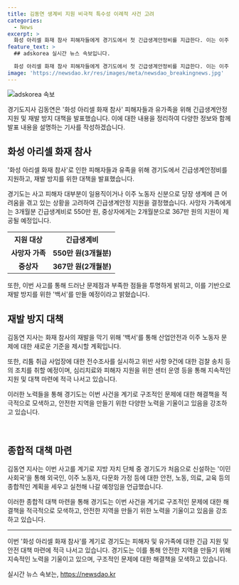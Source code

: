 ```yaml
---
title: 김동연 생계비 지원 비극적 특수성 이례적 사건 고려
categories:
  - News
excerpt: >
  화성 아리셀 화재 참사 피해자들에게 경기도에서 첫 긴급생계안정비를 지급한다. 이는 이주 노동자 등 생계에 어려움을 겪는 피해자들을 돕기 위한 조치이다. 또한, 김동연 경기도지사는 재발방지를 위해 이번 참사의 전 과정을 투명하게 밝히는 백서를 발간하기로 했다. 피해자들에 대한 긴급생계안정비 외에도, 회사 측의 책임 여부에 따라 추가 지원 비용도 청구할 예정이다. 이와 함께, 리튬 취급 사업장의 점검 결과 9건의 위반 사항이 확인되어 검찰 송치 등의 조치가 이뤄졌다. 경기도는 이번 사고를 계기로 산업안전과 이주노동자 문제에 대한 새로운 기준을 담은 백서를 만들 것으로 밝혔다.
feature_text: >
  ## adskorea 실시간 뉴스 속보입니다.

  화성 아리셀 화재 참사 피해자들에게 경기도에서 첫 긴급생계안정비를 지급한다. 이는 이주 노동자 등 생계에 어려움을 겪는 피해자들을 돕기 위한 조치이다. 또한, 김동연 경기도지사는 재발방지를 위해 이번 참사의 전 과정을 투명하게 밝히는 백서를 발간하기로 했다. 피해자들에 대한 긴급생계안정비 외에도, 회사 측의 책임 여부에 따라 추가 지원 비용도 청구할 예정이다. 이와 함께, 리튬 취급 사업장의 점검 결과 9건의 위반 사항이 확인되어 검찰 송치 등의 조치가 이뤄졌다. 경기도는 이번 사고를 계기로 산업안전과 이주노동자 문제에 대한 새로운 기준을 담은 백서를 만들 것으로 밝혔다.
image: 'https://newsdao.kr/res/images/meta/newsdao_breakingnews.jpg'
---
```


<p><img src="https://newsdao.kr/res/images/meta/newsdao_breakingnews.jpg" alt="adskorea 속보" /></p>

<p>경기도지사 김동연은 '화성 아리셀 화재 참사' 피해자들과 유가족을 위해 긴급생계안정 지원 및 재발 방지 대책을 발표했습니다. 이에 대한 내용을 정리하여 다양한 정보와 함께 발표 내용을 설명하는 기사를 작성하겠습니다.</p>

<h2 data-ke-size="size26">화성 아리셀 화재 참사</h2>

<p>'화성 아리셀 화재 참사'로 인한 피해자들과 유족을 위해 경기도에서 긴급생계안정비를 지원하고, 재발 방지를 위한 대책을 발표했습니다.</p>

<p data-ke-size="size16">경기도는 사고 피해자 대부분이 일용직이거나 이주 노동자 신분으로 당장 생계에 큰 어려움을 겪고 있는 상황을 고려하여 긴급생계안정 지원을 결정했습니다. 사망자 가족에게는 3개월분 긴급생계비로 550만 원, 중상자에게는 2개월분으로 367만 원의 지원이 제공될 예정입니다.</p>

<table>
  <tr>
    <th>지원 대상</th>
    <th>긴급생계비</th>
  </tr>
  <tr>
    <td style="text-align: center; height: 17px;"><b>사망자 가족</b></td>
    <td style="text-align: center; height: 17px;"><b>550만 원(3개월분)</b></td>
  </tr>
  <tr>
    <td style="text-align: center; height: 17px;"><b>중상자</b></td>
    <td style="text-align: center; height: 17px;"><b>367만 원(2개월분)</b></td>
  </tr>
</table>

<p data-ke-size="size16">또한, 이번 사고를 통해 드러난 문제점과 부족한 점들을 투명하게 밝히고, 이를 기반으로 재발 방지를 위한 '백서'를 만들 예정이라고 밝혔습니다.</p>

<h2 data-ke-size="size26">재발 방지 대책</h2>

<p>김동연 지사는 화재 참사의 재발을 막기 위해 '백서'를 통해 산업안전과 이주 노동자 문제에 대한 새로운 기준을 제시할 계획입니다.</p>

<p data-ke-size="size16">또한, 리튬 취급 사업장에 대한 전수조사를 실시하고 위반 사항 9건에 대한 검찰 송치 등의 조치를 취할 예정이며, 심리치료와 피해자 지원을 위한 센터 운영 등을 통해 지속적인 지원 및 대책 마련에 적극 나서고 있습니다.</p>

<p data-ke-size="size16">이러한 노력들을 통해 경기도는 이번 사건을 계기로 구조적인 문제에 대한 해결책을 적극적으로 모색하고, 안전한 지역을 만들기 위한 다양한 노력을 기울이고 있음을 강조하고 있습니다.</p>

<div data-ke-size="size16">&nbsp;</div>

<h2 data-ke-size="size26">종합적 대책 마련</h2>

<p>김동연 지사는 이번 사고를 계기로 지방 자치 단체 중 경기도가 처음으로 신설하는 '이민사회국'을 통해 외국인, 이주 노동자, 다문화 가정 등에 대한 안전, 노동, 의료, 교육 등의 종합적인 계획을 세우고 실천해 나갈 예정임을 언급했습니다.</p>

<p data-ke-size="size16">이러한 종합적 대책 마련을 통해 경기도는 이번 사건을 계기로 구조적인 문제에 대한 해결책을 적극적으로 모색하고, 안전한 지역을 만들기 위한 노력을 기울이고 있음을 강조하고 있습니다.</p>

<hr>

<p>이번 '화성 아리셀 화재 참사'를 계기로 경기도는 피해자 및 유가족에 대한 긴급 지원 및 안전 대책 마련에 적극 나서고 있습니다. 경기도는 이를 통해 안전한 지역을 만들기 위해 지속적인 노력을 기울이고 있으며, 구조적인 문제에 대한 해결책을 모색하고 있습니다.</p>
실시간 뉴스 속보는, <a href="https://newsdao.kr" rel="dofollow">https://newsdao.kr</a>


